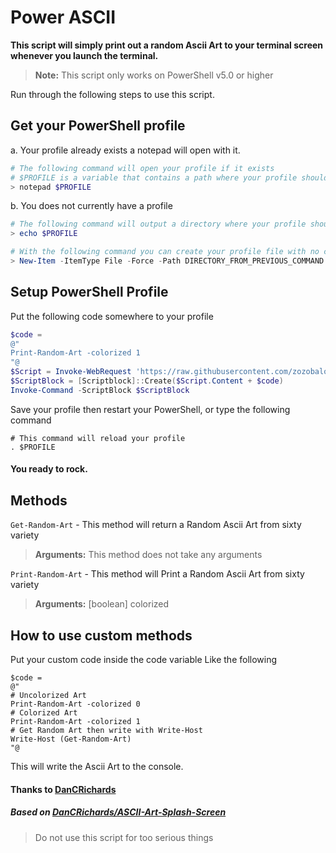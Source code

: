 # Power ASCII
 
**This script will simply print out a random Ascii Art to your terminal screen whenever you launch the terminal.**

> **Note:** This script only works on PowerShell v5.0 or higher

Run through the following steps to use this script.

## Get your PowerShell profile

a. Your profile already exists a notepad will open with it. 
```PowerShell
# The following command will open your profile if it exists
# $PROFILE is a variable that contains a path where your profile should be located
> notepad $PROFILE
```
b. You does not currently have a profile
```PowerShell
# The following command will output a directory where your profile should be located
> echo $PROFILE

# With the following command you can create your profile file with no content
> New-Item -ItemType File -Force -Path DIRECTORY_FROM_PREVIOUS_COMMAND
```

## Setup PowerShell Profile

Put the following code somewhere to your profile
```PowerShell
$code = 
@"
Print-Random-Art -colorized 1
"@
$Script = Invoke-WebRequest 'https://raw.githubusercontent.com/zozobalogh0817/Power-Ascii/master/power_ascii.ps1'
$ScriptBlock = [Scriptblock]::Create($Script.Content + $code)
Invoke-Command -ScriptBlock $ScriptBlock
```
Save your profile then restart your PowerShell, or type the following command

```
# This command will reload your profile
. $PROFILE
```

#### You ready to rock.

## Methods

`Get-Random-Art` - This method will return a Random Ascii Art from sixty variety
> **Arguments:** This method does not take any arguments

`Print-Random-Art` - This method will Print a Random Ascii Art from sixty variety
> **Arguments:** [boolean] colorized

## How to use custom methods 

Put your custom code inside the code variable
Like the following
```
$code = 
@"
# Uncolorized Art
Print-Random-Art -colorized 0
# Colorized Art
Print-Random-Art -colorized 1
# Get Random Art then write with Write-Host
Write-Host (Get-Random-Art)
"@
```
This will write the Ascii Art to the console.


#### Thanks to [DanCRichards](https://github.com/DanCRichards)

##### Based on [DanCRichards/ASCII-Art-Splash-Screen](https://github.com/DanCRichards/ASCII-Art-Splash-Screen)

> Do not use this script for too serious things

